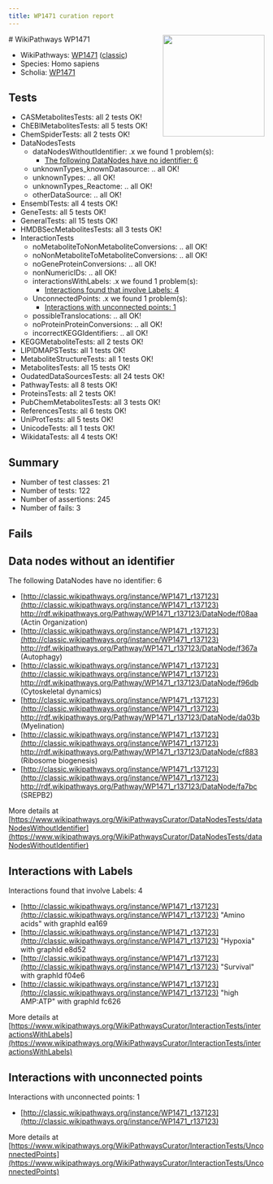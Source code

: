 ```yaml
---
title: WP1471 curation report
---
```


<img style="float: right; width: 200px" src="https://upload.wikimedia.org/wikipedia/commons/thumb/8/83/Wplogo_with_text_500.png/640px-Wplogo_with_text_500.png" />
# WikiPathways WP1471

* WikiPathways: [WP1471](https://wikipathways.org/pathways/WP1471) ([classic](https://classic.wikipathways.org/instance/WP1471))
* Species: Homo sapiens
* Scholia: [WP1471](https://scholia.toolforge.org/wikipathways/WP1471)
## Tests
* CASMetabolitesTests: all 2 tests OK!
* ChEBIMetabolitesTests: all 5 tests OK!
* ChemSpiderTests: all 2 tests OK!
* DataNodesTests
    * dataNodesWithoutIdentifier: .x we found 1 problem(s):
        * [The following DataNodes have no identifier: 6](#d2d32fa5)
    * unknownTypes_knownDatasource: .. all OK!
    * unknownTypes: .. all OK!
    * unknownTypes_Reactome: .. all OK!
    * otherDataSource: .. all OK!
* EnsemblTests: all 4 tests OK!
* GeneTests: all 5 tests OK!
* GeneralTests: all 15 tests OK!
* HMDBSecMetabolitesTests: all 3 tests OK!
* InteractionTests
    * noMetaboliteToNonMetaboliteConversions: .. all OK!
    * noNonMetaboliteToMetaboliteConversions: .. all OK!
    * noGeneProteinConversions: .. all OK!
    * nonNumericIDs: .. all OK!
    * interactionsWithLabels: .x we found 1 problem(s):
        * [Interactions found that involve Labels: 4](#630d267b)
    * UnconnectedPoints: .x we found 1 problem(s):
        * [Interactions with unconnected points: 1](#35a61ad9)
    * possibleTranslocations: .. all OK!
    * noProteinProteinConversions: .. all OK!
    * incorrectKEGGIdentifiers: .. all OK!
* KEGGMetaboliteTests: all 2 tests OK!
* LIPIDMAPSTests: all 1 tests OK!
* MetaboliteStructureTests: all 1 tests OK!
* MetabolitesTests: all 15 tests OK!
* OudatedDataSourcesTests: all 24 tests OK!
* PathwayTests: all 8 tests OK!
* ProteinsTests: all 2 tests OK!
* PubChemMetabolitesTests: all 3 tests OK!
* ReferencesTests: all 6 tests OK!
* UniProtTests: all 5 tests OK!
* UnicodeTests: all 1 tests OK!
* WikidataTests: all 4 tests OK!


## Summary

* Number of test classes: 21
* Number of tests: 122
* Number of assertions: 245
* Number of fails: 3

## Fails

<a name="d2d32fa5" />

## Data nodes without an identifier

The following DataNodes have no identifier: 6

* [http://classic.wikipathways.org/instance/WP1471_r137123](http://classic.wikipathways.org/instance/WP1471_r137123) http://rdf.wikipathways.org/Pathway/WP1471_r137123/DataNode/f08aa (Actin Organization)
* [http://classic.wikipathways.org/instance/WP1471_r137123](http://classic.wikipathways.org/instance/WP1471_r137123) http://rdf.wikipathways.org/Pathway/WP1471_r137123/DataNode/f367a (Autophagy)
* [http://classic.wikipathways.org/instance/WP1471_r137123](http://classic.wikipathways.org/instance/WP1471_r137123) http://rdf.wikipathways.org/Pathway/WP1471_r137123/DataNode/f96db (Cytoskeletal dynamics)
* [http://classic.wikipathways.org/instance/WP1471_r137123](http://classic.wikipathways.org/instance/WP1471_r137123) http://rdf.wikipathways.org/Pathway/WP1471_r137123/DataNode/da03b (Myelination)
* [http://classic.wikipathways.org/instance/WP1471_r137123](http://classic.wikipathways.org/instance/WP1471_r137123) http://rdf.wikipathways.org/Pathway/WP1471_r137123/DataNode/cf883 (Ribosome biogenesis)
* [http://classic.wikipathways.org/instance/WP1471_r137123](http://classic.wikipathways.org/instance/WP1471_r137123) http://rdf.wikipathways.org/Pathway/WP1471_r137123/DataNode/fa7bc (SREPB2)


More details at [https://www.wikipathways.org/WikiPathwaysCurator/DataNodesTests/dataNodesWithoutIdentifier](https://www.wikipathways.org/WikiPathwaysCurator/DataNodesTests/dataNodesWithoutIdentifier)

<a name="630d267b" />

## Interactions with Labels

Interactions found that involve Labels: 4

* [http://classic.wikipathways.org/instance/WP1471_r137123](http://classic.wikipathways.org/instance/WP1471_r137123) "Amino acids" with graphId ea169
* [http://classic.wikipathways.org/instance/WP1471_r137123](http://classic.wikipathways.org/instance/WP1471_r137123) "Hypoxia" with graphId e8d52
* [http://classic.wikipathways.org/instance/WP1471_r137123](http://classic.wikipathways.org/instance/WP1471_r137123) "Survival" with graphId f04e6
* [http://classic.wikipathways.org/instance/WP1471_r137123](http://classic.wikipathways.org/instance/WP1471_r137123) "high AMP:ATP" with graphId fc626


More details at [https://www.wikipathways.org/WikiPathwaysCurator/InteractionTests/interactionsWithLabels](https://www.wikipathways.org/WikiPathwaysCurator/InteractionTests/interactionsWithLabels)

<a name="35a61ad9" />

## Interactions with unconnected points

Interactions with unconnected points: 1

* [http://classic.wikipathways.org/instance/WP1471_r137123](http://classic.wikipathways.org/instance/WP1471_r137123)


More details at [https://www.wikipathways.org/WikiPathwaysCurator/InteractionTests/UnconnectedPoints](https://www.wikipathways.org/WikiPathwaysCurator/InteractionTests/UnconnectedPoints)

